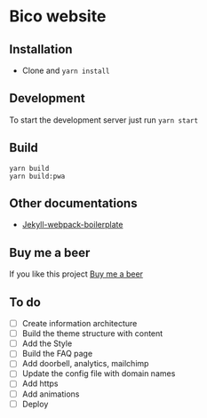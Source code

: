 # Bico website

## Installation
* Clone and `yarn install`

## Development

To start the development server just run  `yarn start`

## Build
```
yarn build
yarn build:pwa
```

## Other documentations
* [Jekyll-webpack-boilerplate](https://github.com/sandoche/Jekyll-webpack-boilerplate)

## Buy me a beer
If you like this project [Buy me a beer](https://paypal.me/kanbanote)

## To do
- [ ] Create information architecture
- [ ] Build the theme structure with content
- [ ] Add the Style
- [ ] Build the FAQ page
- [ ] Add doorbell, analytics, mailchimp
- [ ] Update the config file with domain names
- [ ] Add https
- [ ] Add animations
- [ ] Deploy
